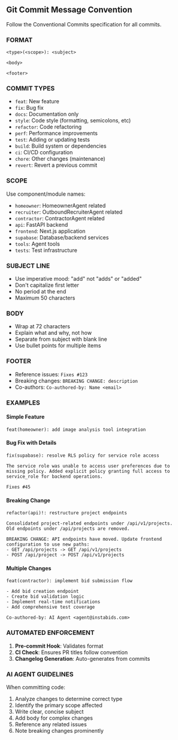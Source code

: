 ## Git Commit Message Convention

Follow the Conventional Commits specification for all commits.

### FORMAT

```
<type>(<scope>): <subject>

<body>

<footer>
```

### COMMIT TYPES

- `feat`: New feature
- `fix`: Bug fix
- `docs`: Documentation only
- `style`: Code style (formatting, semicolons, etc)
- `refactor`: Code refactoring
- `perf`: Performance improvements
- `test`: Adding or updating tests
- `build`: Build system or dependencies
- `ci`: CI/CD configuration
- `chore`: Other changes (maintenance)
- `revert`: Revert a previous commit

### SCOPE

Use component/module names:
- `homeowner`: HomeownerAgent related
- `recruiter`: OutboundRecruiterAgent related
- `contractor`: ContractorAgent related
- `api`: FastAPI backend
- `frontend`: Next.js application
- `supabase`: Database/backend services
- `tools`: Agent tools
- `tests`: Test infrastructure

### SUBJECT LINE

- Use imperative mood: "add" not "adds" or "added"
- Don't capitalize first letter
- No period at the end
- Maximum 50 characters

### BODY

- Wrap at 72 characters
- Explain what and why, not how
- Separate from subject with blank line
- Use bullet points for multiple items

### FOOTER

- Reference issues: `Fixes #123`
- Breaking changes: `BREAKING CHANGE: description`
- Co-authors: `Co-authored-by: Name <email>`

### EXAMPLES

#### Simple Feature
```
feat(homeowner): add image analysis tool integration
```

#### Bug Fix with Details
```
fix(supabase): resolve RLS policy for service role access

The service role was unable to access user preferences due to
missing policy. Added explicit policy granting full access to
service_role for backend operations.

Fixes #45
```

#### Breaking Change
```
refactor(api)!: restructure project endpoints

Consolidated project-related endpoints under /api/v1/projects.
Old endpoints under /api/projects are removed.

BREAKING CHANGE: API endpoints have moved. Update frontend
configuration to use new paths:
- GET /api/projects -> GET /api/v1/projects
- POST /api/project -> POST /api/v1/projects
```

#### Multiple Changes
```
feat(contractor): implement bid submission flow

- Add bid creation endpoint
- Create bid validation logic  
- Implement real-time notifications
- Add comprehensive test coverage

Co-authored-by: AI Agent <agent@instabids.com>
```

### AUTOMATED ENFORCEMENT

1. **Pre-commit Hook**: Validates format
2. **CI Check**: Ensures PR titles follow convention
3. **Changelog Generation**: Auto-generates from commits

### AI AGENT GUIDELINES

When committing code:
1. Analyze changes to determine correct type
2. Identify the primary scope affected
3. Write clear, concise subject
4. Add body for complex changes
5. Reference any related issues
6. Note breaking changes prominently
